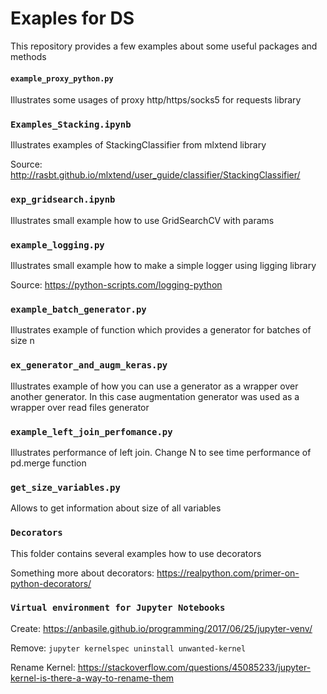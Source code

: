 # Exaples for DS

This repository provides a few examples about some useful packages and methods

#### `example_proxy_python.py` 
Illustrates some usages of proxy http/https/socks5 for requests library

### `Examples_Stacking.ipynb`
Illustrates examples of StackingClassifier from mlxtend library

Source:
http://rasbt.github.io/mlxtend/user_guide/classifier/StackingClassifier/

### `exp_gridsearch.ipynb`
Illustrates small example how to use GridSearchCV with params

### `example_logging.py`
Illustrates small example how to make a simple logger using ligging library

Source:
https://python-scripts.com/logging-python

### `example_batch_generator.py`
Illustrates example of function which provides a generator for batches of size n

### `ex_generator_and_augm_keras.py`
Illustrates example of how you can use a generator as a wrapper over another generator.
In this case augmentation generator was used as a wrapper over read files generator

### `example_left_join_perfomance.py`
Illustrates performance of left join. Change N to see time performance of pd.merge function

### `get_size_variables.py`
Allows to get information about size of all variables

### `Decorators`
This folder contains several examples how to use decorators

Something more about decorators:
https://realpython.com/primer-on-python-decorators/

### `Virtual environment for Jupyter Notebooks`
Create:
https://anbasile.github.io/programming/2017/06/25/jupyter-venv/

Remove: ```jupyter kernelspec uninstall unwanted-kernel```

Rename Kernel: https://stackoverflow.com/questions/45085233/jupyter-kernel-is-there-a-way-to-rename-them

